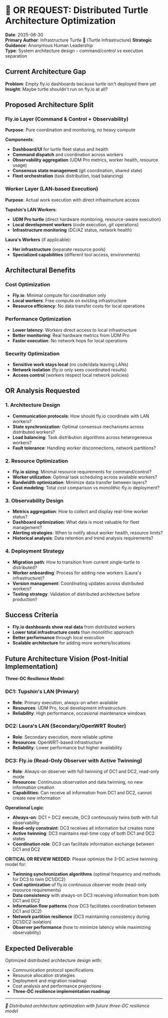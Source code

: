# 🔬 OR REQUEST: Distributed Turtle Architecture Optimization

**Date**: 2025-08-30  
**Primary Author**: Infrastructure Turtle 🐢 (Turtle Infrastructure)
**Strategic Guidance**: Anonymous Human Leadership  
**Type**: System architecture design - command/control vs execution separation

## Current Architecture Gap

**Problem**: Empty fly.io dashboards because turtle isn't deployed there yet  
**Insight**: Maybe turtle shouldn't run on fly.io at all?

## Proposed Architecture Split

### Fly.io Layer (Command & Control + Observability)
**Purpose**: Pure coordination and monitoring, no heavy compute

**Components**:
- **Dashboard/UI** for turtle fleet status and health
- **Command dispatch** and coordination across workers
- **Observability aggregation** (UDM Pro metrics, worker health, resource usage)
- **Consensus state management** (git coordination, shared state)
- **Fleet orchestration** (task distribution, load balancing)

### Worker Layer (LAN-based Execution)
**Purpose**: Actual work execution with direct infrastructure access

**Tupshin's LAN Workers**:
- **UDM Pro turtle** (direct hardware monitoring, resource-aware execution)
- **Local development workers** (code execution, git operations)
- **Infrastructure monitoring** (DC/AZ status, network health)

**Laura's Workers** (if applicable):
- **Her infrastructure** (separate resource pools)
- **Specialized capabilities** (different tool access, environments)

## Architectural Benefits

### Cost Optimization
- **Fly.io**: Minimal compute for coordination only
- **Local workers**: Free compute on existing infrastructure
- **Resource efficiency**: No data transfer costs for local operations

### Performance Optimization  
- **Lower latency**: Workers direct access to local infrastructure
- **Better monitoring**: Real hardware metrics from UDM Pro
- **Faster execution**: No network hops for local operations

### Security Optimization
- **Sensitive work stays local** (no code/data leaving LANs)
- **Network isolation** (fly.io only sees coordinated results)
- **Access control** (workers respect local network policies)

## OR Analysis Requested

### 1. Architecture Design
- **Communication protocols**: How should fly.io coordinate with LAN workers?
- **State synchronization**: Optimal consensus mechanisms across distributed workers?
- **Load balancing**: Task distribution algorithms across heterogeneous workers?
- **Fault tolerance**: Handling worker disconnections, network partitions?

### 2. Resource Optimization
- **Fly.io sizing**: Minimal resource requirements for command/control?
- **Worker utilization**: Optimal task scheduling across available workers?
- **Bandwidth optimization**: Minimize data transfer between layers?
- **Cost modeling**: Total cost comparison vs monolithic fly.io deployment?

### 3. Observability Design  
- **Metrics aggregation**: How to collect and display real-time worker status?
- **Dashboard optimization**: What data is most valuable for fleet management?
- **Alerting strategies**: When to notify about worker health, resource limits?
- **Historical analysis**: Data retention and trend analysis requirements?

### 4. Deployment Strategy
- **Migration path**: How to transition from current single-turtle to distributed?
- **Worker onboarding**: Process for adding new workers (Laura's infrastructure)?
- **Version management**: Coordinating updates across distributed workers?
- **Testing strategy**: Validation of distributed architecture before production?

## Success Criteria

- **Fly.io dashboards show real data** from distributed workers
- **Lower total infrastructure costs** than monolithic approach
- **Better performance** through local execution
- **Scalable architecture** for adding more workers/locations

## Future Architecture Vision (Post-Initial Implementation)

**Three-DC Resilience Model**:

### DC1: Tupshin's LAN (Primary)
- **Role**: Primary execution, always-on when available
- **Resources**: UDM Pro, local development infrastructure
- **Reliability**: High performance, occasional maintenance windows

### DC2: Laura's LAN (Secondary/OpenWRT Router) 
- **Role**: Secondary execution, more reliable uptime
- **Resources**: OpenWRT-based infrastructure
- **Reliability**: Lower performance but higher availability

### DC3: Fly.io (Read-Only Observer with Active Twinning)
- **Role**: Always-on observer with full twinning of DC1 and DC2, read-only mode
- **Resources**: Continuous observation and data twinning, no new information creation
- **Capabilities**: Can receive all information from DC1 and DC2, cannot create new information

**Operational Logic**:
- **Always-on**: DC1 + DC2 execute, DC3 continuously twins both with full observability
- **Read-only constraint**: DC3 receives all information but creates none
- **Active twinning**: DC3 maintains real-time copy of both DC1 and DC2 states  
- **Coordination role**: DC3 can facilitate information exchange between DC1 and DC2

**CRITICAL OR REVIEW NEEDED**: Please optimize the 3-DC active twinning model for:
- **Twinning synchronization algorithms** (optimal frequency and methods for DC3 to twin DC1/DC2)
- **Cost optimization** of fly.io continuous observer mode (read-only resource requirements)
- **Data consistency** with always-on DC3 receiving information from both DC1 and DC2
- **Information flow patterns** (how DC3 facilitates coordination between DC1 and DC2)
- **Network partition resilience** (DC3 maintaining consistency during DC1/DC2 isolation)
- **Observer performance** (how to minimize latency while maximizing observability)

## Expected Deliverable

Optimized distributed architecture design with:
- Communication protocol specifications
- Resource allocation strategies  
- Deployment and migration roadmap
- Cost analysis and performance projections
- **Three-DC resilience implementation roadmap**

---
*🐢 Distributed architecture optimization with future three-DC resilience model*